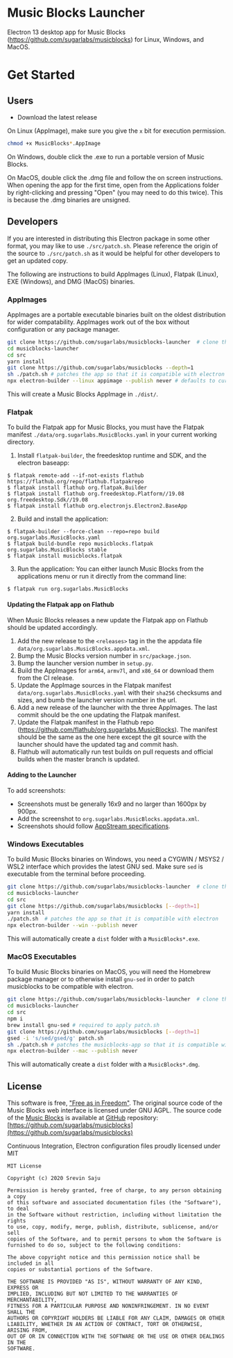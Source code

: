 # Music Blocks Launcher

Electron 13 desktop app for Music Blocks
(https://github.com/sugarlabs/musicblocks) for Linux, Windows, and MacOS.

# Get Started

## Users

* Download the latest release

On Linux (AppImage), make sure you give the `x` bit for execution permission. 

```bash
chmod +x MusicBlocks*.AppImage
```

On Windows, double click the .exe to run a portable version of Music Blocks.

On MacOS, double click the .dmg file and follow the on screen instructions.
When opening the app for the first time, open from the Applications folder by
right-clicking and pressing "Open" (you may need to do this twice). This is
because the .dmg binaries are unsigned.

## Developers

If you are interested in distributing this Electron package in some other
format, you may like to use `./src/patch.sh`. Please reference the origin of
the source to `./src/patch.sh` as it would be helpful for other developers to
get an updated copy.

The following are instructions to build AppImages (Linux), Flatpak (Linux),
EXE (Windows), and DMG (MacOS) binaries.

### AppImages

AppImages are a portable executable binaries built on the oldest distribution
for wider compatability. AppImages work out of the box without configuration
or any package manager.

```bash
git clone https://github.com/sugarlabs/musicblocks-launcher  # clone this repository
cd musicblocks-launcher
cd src
yarn install
git clone https://github.com/sugarlabs/musicblocks --depth=1
sh ./patch.sh # patches the app so that it is compatible with electron
npx electron-builder --linux appimage --publish never # defaults to current arch, use a flag for other archs
```

This will create a Music Blocks AppImage in `./dist/`.

### Flatpak

To build the Flatpak app for Music Blocks, you must have the Flatpak manifest
`./data/org.sugarlabs.MusicBlocks.yaml` in your current working directory.

1. Install `flatpak-builder`, the freedesktop runtime and SDK, and the electron
baseapp:

```
$ flatpak remote-add --if-not-exists flathub https://flathub.org/repo/flathub.flatpakrepo
$ flatpak install flathub org.flatpak.Builder
$ flatpak install flathub org.freedesktop.Platform//19.08 org.freedesktop.Sdk//19.08
$ flatpak install flathub org.electronjs.Electron2.BaseApp
```

2. Build and install the application:
   
```
$ flatpak-builder --force-clean --repo=repo build org.sugarlabs.MusicBlocks.yaml
$ flatpak build-bundle repo musicblocks.flatpak org.sugarlabs.MusicBlocks stable
$ flatpak install musicblocks.flatpak
```

3. Run the application:
   You can either launch Music Blocks from the applications menu or run it
   directly from the command line:
   
```
$ flatpak run org.sugarlabs.MusicBlocks
```

#### Updating the Flatpak app on Flathub

When Music Blocks releases a new update the Flatpak app on Flathub should be
updated accordingly.

1. Add the new release to the `<releases>` tag in the the appdata file
   `data/org.sugarlabs.MusicBlocks.appdata.xml`.
2. Bump the Music Blocks version number in `src/package.json`.
3. Bump the launcher version number in `setup.py`.
4. Build the AppImages for `arm64`, `armv7l`, and `x86_64` or download them
   from the CI release.
5. Update the AppImage sources in the Flatpak manifest
   `data/org.sugarlabs.MusicBlocks.yaml` with their `sha256` checksums and
   sizes, and bumb the launcher version number in the url.
6. Add a new release of the launcher with the three AppImages. The last commit
   should be the one updating the Flatpak manifest.
7. Update the Flatpak manifest in the Flathub repo (https://github.com/flathub/org.sugarlabs.MusicBlocks).
   The manifest should be the same as the one here except the git source with
   the launcher should have the updated tag and commit hash.
8. Flathub will automatically run test builds on pull requests and official
   builds when the master branch is updated.

#### Adding to the Launcher

To add screenshots:

* Screenshots must be generally 16x9 and no larger than 1600px by
  900px.
* Add the screenshot to `org.sugarlabs.MusicBlocks.appdata.xml`.
* Screenshots should follow [AppStream specifications](https://www.freedesktop.org/software/appstream/docs/sect-Metadata-Application.html#tag-dapp-screenshots).

### Windows Executables

To build Music Blocks binaries on Windows, you need a CYGWIN / MSYS2 / WSL2
interface which provides the latest GNU sed. Make sure `sed` is executable from
the terminal before proceeding.

```bash
git clone https://github.com/sugarlabs/musicblocks-launcher  # clone this repository
cd musicblocks-launcher
cd src
git clone https://github.com/sugarlabs/musicblocks [--depth=1]
yarn install
./patch.sh  # patches the app so that it is compatible with electron
npx electron-builder --win --publish never
```

This will automatically create a `dist` folder with a `MusicBlocks*.exe`.

### MacOS Executables

To build Music Blocks binaries on MacOS, you will need the Homebrew package
manager or to otherwise install `gnu-sed` in order to patch musicblocks to be
compatible with electron.

```bash
git clone https://github.com/sugarlabs/musicblocks-launcher  # clone this repository
cd musicblocks-launcher
cd src
npm i
brew install gnu-sed # required to apply patch.sh
git clone https://github.com/sugarlabs/musicblocks [--depth=1]
gsed -i 's/sed/gsed/g' patch.sh
sh ./patch.sh # patches the musicblocks-app so that it is compatible with electron
npx electron-builder --mac --publish never
```

This will automatically create a `dist` folder with a `MusicBlocks*.dmg`.

## License

This software is free, ["Free as in Freedom"](https://www.gnu.org/philosophy/free-sw.en.html). 
The original source code of the Music Blocks web interface is licensed under GNU AGPL.
The source code of the [Music Blocks](https://musicblocks.sugarlabs.org) is available
at [GitHub](https://github.com) repository: 
[https://github.com/sugarlabs/musicblocks](https://github.com/sugarlabs/musicblocks)

Continuous Integration, Electron configuration files proudly licensed under MIT

```
MIT License

Copyright (c) 2020 Srevin Saju

Permission is hereby granted, free of charge, to any person obtaining a copy
of this software and associated documentation files (the "Software"), to deal
in the Software without restriction, including without limitation the rights
to use, copy, modify, merge, publish, distribute, sublicense, and/or sell
copies of the Software, and to permit persons to whom the Software is
furnished to do so, subject to the following conditions:

The above copyright notice and this permission notice shall be included in all
copies or substantial portions of the Software.

THE SOFTWARE IS PROVIDED "AS IS", WITHOUT WARRANTY OF ANY KIND, EXPRESS OR
IMPLIED, INCLUDING BUT NOT LIMITED TO THE WARRANTIES OF MERCHANTABILITY,
FITNESS FOR A PARTICULAR PURPOSE AND NONINFRINGEMENT. IN NO EVENT SHALL THE
AUTHORS OR COPYRIGHT HOLDERS BE LIABLE FOR ANY CLAIM, DAMAGES OR OTHER
LIABILITY, WHETHER IN AN ACTION OF CONTRACT, TORT OR OTHERWISE, ARISING FROM,
OUT OF OR IN CONNECTION WITH THE SOFTWARE OR THE USE OR OTHER DEALINGS IN THE
SOFTWARE.
```
